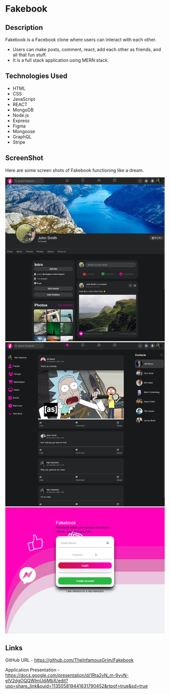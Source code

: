 # Fakebook

## Description

Fakebook is a Facebook clone where users can interact with each other.
 - Users can make posts, comment, react, add each other as friends, and all that fun stuff.
 - It is a full stack application using MERN stack.


## Technologies Used

- HTML
- CSS
- JavaScript
- REACT
- MongoDB
- Node.js
- Express
- Figma
- Mongoose
- GraphQL
- Stripe

## ScreenShot

Here are some screen shots of Fakebook functioning like a dream.

![Functional App Screenshot #1](./assets/Images/Fakebook%20Screenshot%20%231.png)
![Functional App Screenshot #2](./assets/Images/Fakebook%20Screenshot%20%232.png)
![Functional App Screenshot #3](./assets/Images/Fakebook%20Screenshot%20%233.png)

## Links

GitHub URL - https://github.com/TheInfamousGrim/Fakebook

Application Presentation - https://docs.google.com/presentation/d/1Rta2vN_m-9yvN-eIV2dgOQQWlmUdiMbX/edit?usp=share_link&ouid=113505819441631790452&rtpof=true&sd=true